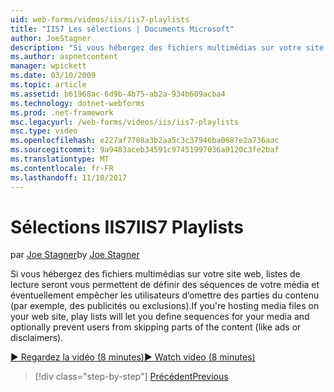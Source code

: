 ```yaml
---
uid: web-forms/videos/iis/iis7-playlists
title: "IIS7 Les sélections | Documents Microsoft"
author: JoeStagner
description: "Si vous hébergez des fichiers multimédias sur votre site web, listes de lecture vous permet de définir des séquences de votre média et éventuellement empêcher les utilisateurs d’omettre des parties de t..."
ms.author: aspnetcontent
manager: wpickett
ms.date: 03/10/2009
ms.topic: article
ms.assetid: b61968ac-6d9b-4b75-ab2a-934b609acba4
ms.technology: dotnet-webforms
ms.prod: .net-framework
msc.legacyurl: /web-forms/videos/iis/iis7-playlists
msc.type: video
ms.openlocfilehash: e227af7708a3b2aa5c3c37946ba0687e2a736aac
ms.sourcegitcommit: 9a9483aceb34591c97451997036a9120c3fe2baf
ms.translationtype: MT
ms.contentlocale: fr-FR
ms.lasthandoff: 11/10/2017
---
```

<a name="iis7-playlists"></a><span data-ttu-id="797c2-103">Sélections IIS7</span><span class="sxs-lookup"><span data-stu-id="797c2-103">IIS7 Playlists</span></span>
====================
<span data-ttu-id="797c2-104">par [Joe Stagner](https://github.com/JoeStagner)</span><span class="sxs-lookup"><span data-stu-id="797c2-104">by [Joe Stagner](https://github.com/JoeStagner)</span></span>

<span data-ttu-id="797c2-105">Si vous hébergez des fichiers multimédias sur votre site web, listes de lecture seront vous permettent de définir des séquences de votre média et éventuellement empêcher les utilisateurs d’omettre des parties du contenu (par exemple, des publicités ou exclusions).</span><span class="sxs-lookup"><span data-stu-id="797c2-105">If you're hosting media files on your web site, play lists will let you define sequences for your media and optionally prevent users from skipping parts of the content (like ads or disclaimers).</span></span>

[<span data-ttu-id="797c2-106">&#9654; Regardez la vidéo (8 minutes)</span><span class="sxs-lookup"><span data-stu-id="797c2-106">&#9654; Watch video (8 minutes)</span></span>](https://channel9.msdn.com/Blogs/ASP-NET-Site-Videos/iis7-playlists)

>[!div class="step-by-step"]
[<span data-ttu-id="797c2-107">Précédent</span><span class="sxs-lookup"><span data-stu-id="797c2-107">Previous</span></span>](bit-rate-throttling.md)
